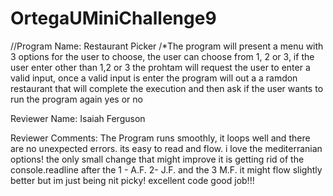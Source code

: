 # OrtegaUMiniChallenge9
//Program Name: Restaurant Picker
/*The program will present a menu with 3 options for the user to choose, the user can choose from 1, 2 or 3, if the user enter other than 1,2 or 3
the prohtam will request the user to enter a valid input, once a valid input is enter the program will out a a ramdon restaurant that will complete
the execution and then ask if the user wants to run the program again yes or no

Reviewer Name: Isaiah Ferguson

Reviewer Comments: The Program runs smoothly, it loops well and there are no unexpected errors. its easy to read and flow. i love the mediterranian options! the only small change that might improve it is getting rid of the console.readline after the 1 - A.F. 2- J.F. and the 3 M.F. it might flow slightly better but im just being nit picky! excellent code good job!!!
